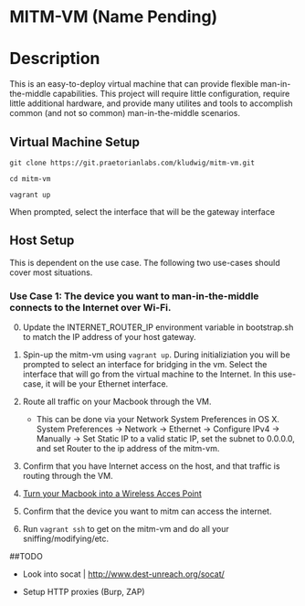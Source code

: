 # MITM-VM (Name Pending)

# Description
This is an easy-to-deploy virtual machine that can provide flexible man-in-the-middle capabilities. This project will require little configuration, require little additional hardware, and provide many utilites and tools to accomplish common (and not so common) man-in-the-middle scenarios.

## Virtual Machine Setup
`git clone https://git.praetorianlabs.com/kludwig/mitm-vm.git`

`cd mitm-vm`

`vagrant up`

When prompted, select the interface that will be the gateway interface


## Host Setup
This is dependent on the use case. The following two use-cases should cover most situations.
### Use Case 1: The device you want to man-in-the-middle connects to the Internet over Wi-Fi.
0. Update the INTERNET_ROUTER_IP environment variable in bootstrap.sh to match the IP address of your host gateway.

1. Spin-up the mitm-vm using `vagrant up`. During initializiation you will be prompted to select an interface for bridging in the vm. Select the interface that will go from the virtual machine to the Internet. In this use-case, it will be your Ethernet interface.


2. Route all traffic on your Macbook through the VM. 
    * This can be done via your Network System Preferences in OS X. System Preferences → Network → Ethernet → Configure IPv4 → Manually → Set Static IP to a valid static IP, set the subnet to 0.0.0.0, and set Router to the ip address of the mitm-vm.

3. Confirm that you have Internet access on the host, and that traffic is routing through the VM.

4. [Turn your Macbook into a Wireless Acces Point](http://support.apple.com/kb/PH13855?locale=en_US)

5. Confirm that the device you want to mitm can access the internet.

6. Run `vagrant ssh` to get on the mitm-vm and do all your sniffing/modifying/etc.

##TODO
* Look into socat | http://www.dest-unreach.org/socat/

* Setup HTTP proxies (Burp, ZAP)
